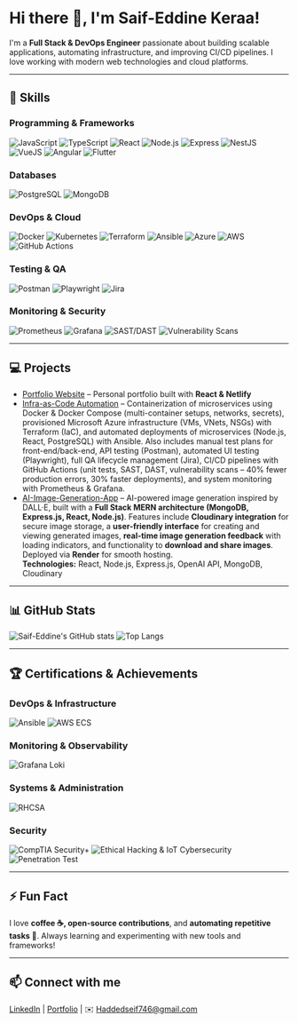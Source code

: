 # Hi there 👋, I'm Saif-Eddine Keraa!

I'm a **Full Stack & DevOps Engineer** passionate about building scalable applications, automating infrastructure, and improving CI/CD pipelines. I love working with modern web technologies and cloud platforms.

---

## 🔧 Skills

### **Programming & Frameworks**
![JavaScript](https://img.shields.io/badge/JavaScript-F7DF1E?style=for-the-badge&logo=javascript&logoColor=black)
![TypeScript](https://img.shields.io/badge/TypeScript-3178C6?style=for-the-badge&logo=typescript&logoColor=white)
![React](https://img.shields.io/badge/React-20232A?style=for-the-badge&logo=react&logoColor=61DAFB)
![Node.js](https://img.shields.io/badge/Node.js-339933?style=for-the-badge&logo=node.js&logoColor=white)
![Express](https://img.shields.io/badge/Express-000000?style=for-the-badge&logo=express&logoColor=white)
![NestJS](https://img.shields.io/badge/NestJS-E0234E?style=for-the-badge&logo=nestjs&logoColor=white)
![VueJS](https://img.shields.io/badge/Vue.js-35495E?style=for-the-badge&logo=vue.js&logoColor=4FC08D)
![Angular](https://img.shields.io/badge/Angular-DD0031?style=for-the-badge&logo=angular&logoColor=white)
![Flutter](https://img.shields.io/badge/Flutter-02569B?style=for-the-badge&logo=flutter&logoColor=white)

### **Databases**
![PostgreSQL](https://img.shields.io/badge/PostgreSQL-316192?style=for-the-badge&logo=postgresql&logoColor=white)
![MongoDB](https://img.shields.io/badge/MongoDB-47A248?style=for-the-badge&logo=mongodb&logoColor=white)

### **DevOps & Cloud**
![Docker](https://img.shields.io/badge/Docker-2496ED?style=for-the-badge&logo=docker&logoColor=white)
![Kubernetes](https://img.shields.io/badge/Kubernetes-326CE5?style=for-the-badge&logo=kubernetes&logoColor=white)
![Terraform](https://img.shields.io/badge/Terraform-623CE4?style=for-the-badge&logo=terraform&logoColor=white)
![Ansible](https://img.shields.io/badge/Ansible-EE0000?style=for-the-badge&logo=ansible&logoColor=white)
![Azure](https://img.shields.io/badge/Microsoft_Azure-0078D4?style=for-the-badge&logo=microsoft-azure&logoColor=white)
![AWS](https://img.shields.io/badge/AWS-232F3E?style=for-the-badge&logo=amazon-aws&logoColor=white)
![GitHub Actions](https://img.shields.io/badge/GitHub_Actions-2088FF?style=for-the-badge&logo=github-actions&logoColor=white)

### **Testing & QA**
![Postman](https://img.shields.io/badge/Postman-FF6C37?style=for-the-badge&logo=postman&logoColor=white)
![Playwright](https://img.shields.io/badge/Playwright-000000?style=for-the-badge&logo=playwright&logoColor=white)
![Jira](https://img.shields.io/badge/Jira-0052CC?style=for-the-badge&logo=jira&logoColor=white)

### **Monitoring & Security**
![Prometheus](https://img.shields.io/badge/Prometheus-E6522C?style=for-the-badge&logo=prometheus&logoColor=white)
![Grafana](https://img.shields.io/badge/Grafana-F46800?style=for-the-badge&logo=grafana&logoColor=white)
![SAST/DAST](https://img.shields.io/badge/SAST-SECURITY-red)
![Vulnerability Scans](https://img.shields.io/badge/DAST-SECURITY-orange)

---

## 💻 Projects

- [Portfolio Website](https://saifportfo.netlify.app) – Personal portfolio built with **React & Netlify** 
- [Infra-as-Code Automation](https://github.com/Saif-hadd/infra-as-code-automation) – 
  Containerization of microservices using Docker & Docker Compose (multi-container setups, networks, secrets), 
  provisioned Microsoft Azure infrastructure (VMs, VNets, NSGs) with Terraform (IaC), and automated deployments of microservices (Node.js, React, PostgreSQL) with Ansible. 
  Also includes manual test plans for front-end/back-end, API testing (Postman), automated UI testing (Playwright), 
  full QA lifecycle management (Jira), CI/CD pipelines with GitHub Actions (unit tests, SAST, DAST, vulnerability scans – 40% fewer production errors, 30% faster deployments), 
  and system monitoring with Prometheus & Grafana. 
- [AI-Image-Generation-App](https://github.com/Saif-hadd/AI-Image-Generation-App) – AI-powered image generation inspired by DALL·E, built with a **Full Stack MERN architecture (MongoDB, Express.js, React, Node.js)**. Features include **Cloudinary integration** for secure image storage, a **user-friendly interface** for creating and viewing generated images, **real-time image generation feedback** with loading indicators, and functionality to **download and share images**. Deployed via **Render** for smooth hosting.  
  **Technologies:** React, Node.js, Express.js, OpenAI API, MongoDB, Cloudinary


---

## 📊 GitHub Stats

![Saif-Eddine's GitHub stats](https://github-readme-stats.vercel.app/api?username=saif-eddine-keraa&show_icons=true&theme=radical)
![Top Langs](https://github-readme-stats.vercel.app/api/top-langs/?username=saif-eddine-keraa&layout=compact&theme=radical)

---

## 🏆 Certifications & Achievements

### DevOps & Infrastructure
![Ansible](https://img.shields.io/badge/Ansible-KodeKloud-EE0000?style=for-the-badge&logo=ansible&logoColor=white)
![AWS ECS](https://img.shields.io/badge/AWS_ECS-KodeKloud-232F3E?style=for-the-badge&logo=amazon-aws&logoColor=white)

### Monitoring & Observability
![Grafana Loki](https://img.shields.io/badge/Grafana_Loki-KodeKloud-F46800?style=for-the-badge&logo=grafana&logoColor=white)

### Systems & Administration
![RHCSA](https://img.shields.io/badge/RHCSA-Red_Hat-EE0000?style=for-the-badge&logo=red-hat&logoColor=white)

### Security
![CompTIA Security+](https://img.shields.io/badge/CompTIA_Security+-KodeKloud-0078D4?style=for-the-badge)
![Ethical Hacking & IoT Cybersecurity](https://img.shields.io/badge/Ethical_Hacking_%26_IoT_Cybersecurity-IT_CyberSec-FF6C37?style=for-the-badge)
![Penetration Test](https://img.shields.io/badge/Penetration_Test-IT_CyberSec-000000?style=for-the-badge)


---

## ⚡ Fun Fact

I love **coffee ☕, open-source contributions**, and **automating repetitive tasks 🤖**. Always learning and experimenting with new tools and frameworks!

---

## 📫 Connect with me

[LinkedIn](https://linkedin.com/in/saif-eddine-keraa) | [Portfolio](https://saifportfo.netlify.app) | ✉️ Haddedseif746@gmail.com
